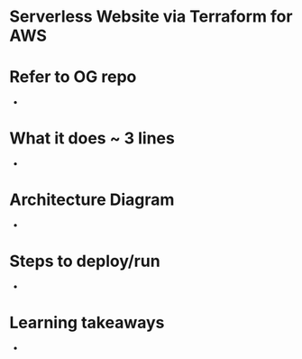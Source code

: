 # Serverless Website via Terraform for AWS

# Refer to OG repo
- 
# What it does ~ 3 lines
- 
# Architecture Diagram
- 
# Steps to deploy/run
- 
# Learning takeaways
- 